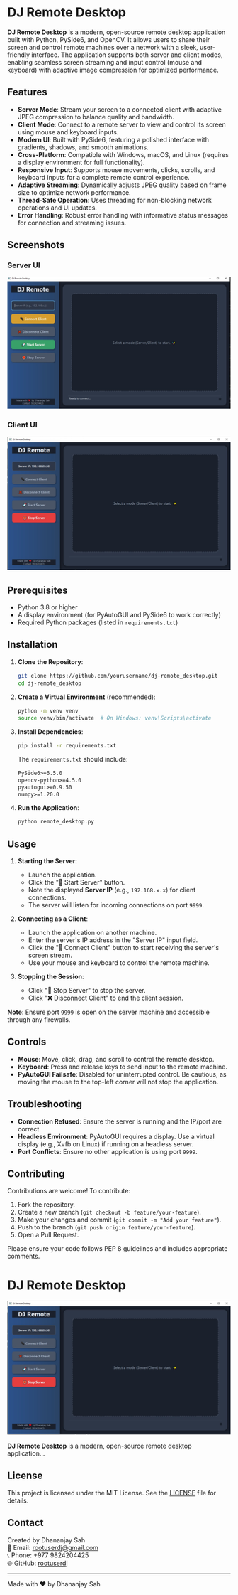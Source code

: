 # DJ Remote Desktop

**DJ Remote Desktop** is a modern, open-source remote desktop application built with Python, PySide6, and OpenCV. It allows users to share their screen and control remote machines over a network with a sleek, user-friendly interface. The application supports both server and client modes, enabling seamless screen streaming and input control (mouse and keyboard) with adaptive image compression for optimized performance.

## Features

- **Server Mode**: Stream your screen to a connected client with adaptive JPEG compression to balance quality and bandwidth.
- **Client Mode**: Connect to a remote server to view and control its screen using mouse and keyboard inputs.
- **Modern UI**: Built with PySide6, featuring a polished interface with gradients, shadows, and smooth animations.
- **Cross-Platform**: Compatible with Windows, macOS, and Linux (requires a display environment for full functionality).
- **Responsive Input**: Supports mouse movements, clicks, scrolls, and keyboard inputs for a complete remote control experience.
- **Adaptive Streaming**: Dynamically adjusts JPEG quality based on frame size to optimize network performance.
- **Thread-Safe Operation**: Uses threading for non-blocking network operations and UI updates.
- **Error Handling**: Robust error handling with informative status messages for connection and streaming issues.

## Screenshots

### Server UI
![Server UI](server.jpg)

### Client UI
![Client UI](client.jpg)


## Prerequisites

- Python 3.8 or higher
- A display environment (for PyAutoGUI and PySide6 to work correctly)
- Required Python packages (listed in `requirements.txt`)

## Installation

1. **Clone the Repository**:
   ```bash
   git clone https://github.com/yourusername/dj-remote_desktop.git
   cd dj-remote_desktop
   ```

2. **Create a Virtual Environment** (recommended):
   ```bash
   python -m venv venv
   source venv/bin/activate  # On Windows: venv\Scripts\activate
   ```

3. **Install Dependencies**:
   ```bash
   pip install -r requirements.txt
   ```

   The `requirements.txt` should include:
   ```
   PySide6>=6.5.0
   opencv-python>=4.5.0
   pyautogui>=0.9.50
   numpy>=1.20.0
   ```

4. **Run the Application**:
   ```bash
   python remote_desktop.py
   ```

## Usage

1. **Starting the Server**:
   - Launch the application.
   - Click the "🚀 Start Server" button.
   - Note the displayed **Server IP** (e.g., `192.168.x.x`) for client connections.
   - The server will listen for incoming connections on port `9999`.

2. **Connecting as a Client**:
   - Launch the application on another machine.
   - Enter the server's IP address in the "Server IP" input field.
   - Click the "🔌 Connect Client" button to start receiving the server's screen stream.
   - Use your mouse and keyboard to control the remote machine.

3. **Stopping the Session**:
   - Click "🛑 Stop Server" to stop the server.
   - Click "❌ Disconnect Client" to end the client session.

**Note**: Ensure port `9999` is open on the server machine and accessible through any firewalls.

## Controls

- **Mouse**: Move, click, drag, and scroll to control the remote desktop.
- **Keyboard**: Press and release keys to send input to the remote machine.
- **PyAutoGUI Failsafe**: Disabled for uninterrupted control. Be cautious, as moving the mouse to the top-left corner will not stop the application.

## Troubleshooting

- **Connection Refused**: Ensure the server is running and the IP/port are correct.
- **Headless Environment**: PyAutoGUI requires a display. Use a virtual display (e.g., Xvfb on Linux) if running on a headless server.
- **Port Conflicts**: Ensure no other application is using port `9999`.

## Contributing

Contributions are welcome! To contribute:

1. Fork the repository.
2. Create a new branch (`git checkout -b feature/your-feature`).
3. Make your changes and commit (`git commit -m "Add your feature"`).
4. Push to the branch (`git push origin feature/your-feature`).
5. Open a Pull Request.

Please ensure your code follows PEP 8 guidelines and includes appropriate comments.

# DJ Remote Desktop

![DJ Remote Desktop Logo](client.jpg)

**DJ Remote Desktop** is a modern, open-source remote desktop application...

## License

This project is licensed under the MIT License. See the [LICENSE](LICENSE) file for details.

## Contact

Created by Dhananjay Sah  
📧 Email: [rootuserdj@gmail.com](rootuserdj@gmail.com)  
📞 Phone: +977 9824204425  
🌐 GitHub: [rootuserdj](https://github.com/rootuserdj)

---

Made with ❤️ by Dhananjay Sah
